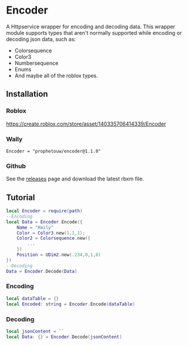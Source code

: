 # Encoder
A Httpservice wrapper for encoding and decoding data. This wrapper module supports types that aren't normally supported while encoding or decoding json data, such as:
- Colorsequence
- Color3
- Numbersequence
- Enums
- And maybe all of the roblox types.
## Installation
### Roblox
https://create.roblox.com/store/asset/140335706414339/Encoder
### Wally
```
Encoder = "prophetouw/encoder@1.1.0"
```
### Github
See the [releases](https://github.com/ProphetOuw/Encoder/releases/tag/v1) page and download the latest rbxm file.
## Tutorial
```lua
local Encoder = require(path)
--Encoding
local Data = Encoder.Encode({
    Name = "Haily"
    Color = Color3.new(1,1,1);
    Color2 = Colorsequence.new({
        ...
    })
    Position = UDim2.new(.234,0,1,0)
})
--Decoding
Data = Encoder.Decode(Data)
```
### Encoding
```lua
local dataTable = {}
local Encoded: string = Encoder.Encode(dataTable)
```
### Decoding
```lua
local jsonContent = ``
local Data: {} = Encoder.Decode(jsonContent)
```